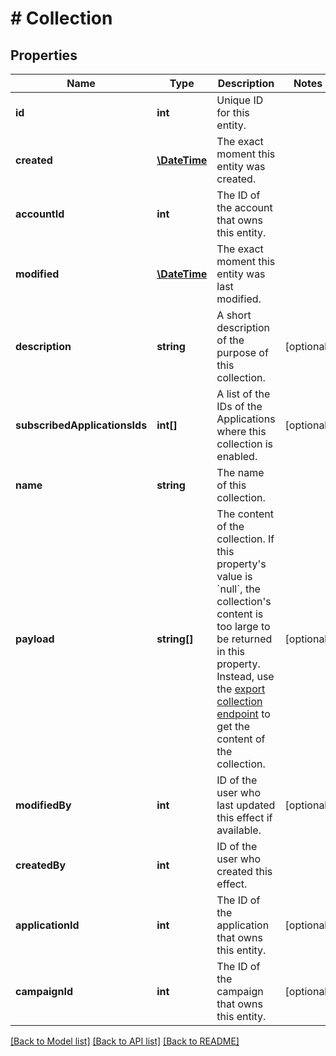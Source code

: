 # # Collection

## Properties

Name | Type | Description | Notes
------------ | ------------- | ------------- | -------------
**id** | **int** | Unique ID for this entity. | 
**created** | [**\DateTime**](\DateTime.md) | The exact moment this entity was created. | 
**accountId** | **int** | The ID of the account that owns this entity. | 
**modified** | [**\DateTime**](\DateTime.md) | The exact moment this entity was last modified. | 
**description** | **string** | A short description of the purpose of this collection. | [optional] 
**subscribedApplicationsIds** | **int[]** | A list of the IDs of the Applications where this collection is enabled. | [optional] 
**name** | **string** | The name of this collection. | 
**payload** | **string[]** | The content of the collection. If this property&#39;s value is &#x60;null&#x60;, the collection&#39;s content is too large to be returned in this property.  Instead, use the [export collection endpoint](https://docs.talon.one/management-api/#operation/exportCollectionItems) to get the content of the collection. | [optional] 
**modifiedBy** | **int** | ID of the user who last updated this effect if available. | [optional] 
**createdBy** | **int** | ID of the user who created this effect. | 
**applicationId** | **int** | The ID of the application that owns this entity. | [optional] 
**campaignId** | **int** | The ID of the campaign that owns this entity. | [optional] 

[[Back to Model list]](../../README.md#documentation-for-models) [[Back to API list]](../../README.md#documentation-for-api-endpoints) [[Back to README]](../../README.md)



